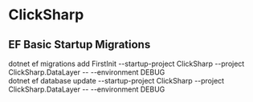 # ClickSharp

## EF Basic Startup Migrations
dotnet ef migrations add FirstInit --startup-project ClickSharp --project ClickSharp.DataLayer -- --environment DEBUG </br>
dotnet ef database update --startup-project ClickSharp --project ClickSharp.DataLayer -- --environment DEBUG </br>